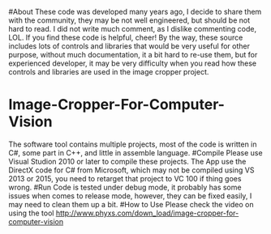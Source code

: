 #About
These code was developed many years ago, I decide to share them with the community, they may be not well engineered, but should be not hard to read. I did not write much comment, as I dislike commenting code, LOL. If you find these code is helpful, cheer! 
By the way, these source includes lots of controls and libraries that would be very useful for other purpose, without much documentation, it a bit hard to re-use them, but for experienced developer, it may be very difficulty when you read how these controls and libraries are used in the image cropper project. 
# Image-Cropper-For-Computer-Vision
The software tool contains multiple projects, most of the code is written in C#, some part in C++, and little in assemble language. 
#Compile
Please use Visual Studion 2010 or later to compile these projects. The App use the DirectX code for C# from Microsoft, which may not be compiled using VS 2013 or 2015, you need to retarget that project to VC 100 if thing goes wrong. 
#Run
Code is tested under debug mode, it probably has some issues when comes to release mode, however, they can be fixed easily, I may need to clean them up a bit.
#How to Use
Please check the video on using the tool
http://www.phyxs.com/down_load/image-cropper-for-computer-vision
